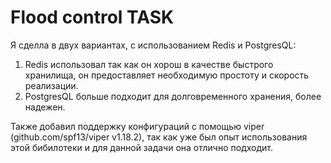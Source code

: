 # Flood control TASK
Я сделла в двух вариантах, с использованием Redis и PostgresQL:  
1. Redis использовал так как он хорош в качестве быстрого хранилища, он предоставляет необходимую простоту и скорость реализации. 
2. PostgresQL больше подходит для долговременного хранения, более надежен.
   
Также добавил поддержку конфигураций с помощью viper (github.com/spf13/viper v1.18.2), так как уже был опыт использования этой бибилотеки и для данной задачи она отлично подходит.
